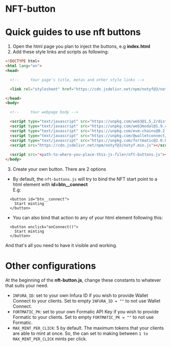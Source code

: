 # NFT-button

Quick guides to use nft buttons
===

1. Open the html page you plan to inject the buttons, e.g **index.html**
2. Add these style links and scripts as following:
```html
<!DOCTYPE html>
<html lang="en">
<head>

  <!--     Your page's title, metas and other style links -->

  <link rel="stylesheet" href="https://cdn.jsdelivr.net/npm/notyf@3/notyf.min.css">

</head>
<body>

  <!--     Your webpage body -->

  <script type="text/javascript" src="https://unpkg.com/web3@1.5.2/dist/web3.min.js"></script>
  <script type="text/javascript" src="https://unpkg.com/web3modal@1.9.4/dist/index.js"></script>
  <script type="text/javascript" src="https://unpkg.com/evm-chains@0.2.0/dist/umd/index.min.js"></script>
  <script type="text/javascript" src="https://unpkg.com/@walletconnect/web3-provider@1.2.1/dist/umd/index.min.js"></script>
  <script type="text/javascript" src="https://unpkg.com/fortmatic@2.0.6/dist/fortmatic.js"></script>
  <script src="https://cdn.jsdelivr.net/npm/notyf@3/notyf.min.js"></script>
  
  <script src="<path-to-where-you-place-this-js-file>/nft-buttons.js"></script>
</body>
```
3. Create your own button. There are 2 options
- By default, the <code>nft-buttons.js</code> will try to bind the NFT start point to a html element with **id=btn__connect**<br>
E.g:
```
  <button id="btn__connect">
    Start minting
  </button>
```
- You can also bind that action to any of your html element following this:<br>
```
  <button onclick="onConnect()">
    Start minting
  </button>
```
And that's all you need to have it visible and working.

Other configurations
===
At the beginning of the **nft-button.js**, change these constants to whatever that suits your need.
- `INFURA_ID`: set to your own Infura ID if you wish to provide Wallet Connect to your clients. Set to empty `INFURA_ID = ""` to not use Wallet Connect.
- `FORTMATIC_PK`: set to your own Formatic API Key if you wish to provide Formatic to your clients. Set to empty `FORTMATIC_PK = ""` to not use Formatic.
- `MAX_MINT_PER_CLICK`: 5 by default. The maximum tokens that your clients are able to mint at once. So, the can set to making between `1 to MAX_MINT_PER_CLICK` mints per click.
